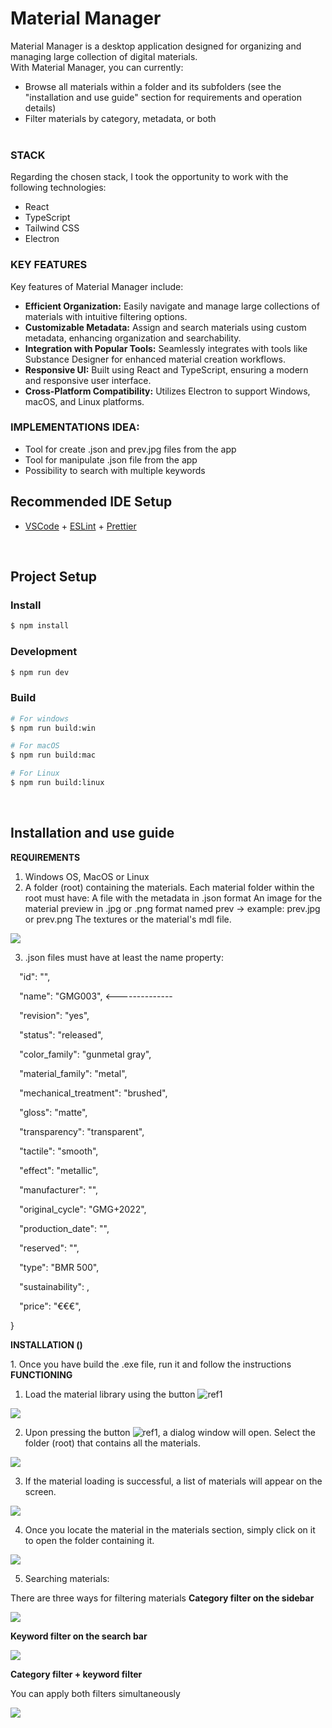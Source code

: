# Material Manager

Material Manager is a desktop application designed for organizing and managing large collection of digital materials.<br>
With Material Manager, you can currently:<br>

- Browse all materials within a folder and its subfolders (see the "installation and use guide" section for requirements and operation details)<br>
- Filter materials by category, metadata, or both<br><br>

### STACK

Regarding the chosen stack, I took the opportunity to work with the following technologies:

- React
- TypeScript
- Tailwind CSS
- Electron

### KEY FEATURES

Key features of Material Manager include:

- <b>Efficient Organization:</b> Easily navigate and manage large collections of materials with intuitive filtering options.
- <b>Customizable Metadata:</b> Assign and search materials using custom metadata, enhancing organization and searchability.
- <b>Integration with Popular Tools:</b> Seamlessly integrates with tools like Substance Designer for enhanced material creation workflows.
- <b>Responsive UI:</b> Built using React and TypeScript, ensuring a modern and responsive user interface.
- <b>Cross-Platform Compatibility:</b> Utilizes Electron to support Windows, macOS, and Linux platforms.

### IMPLEMENTATIONS IDEA:

- Tool for create .json and prev.jpg files from the app
- Tool for manipulate .json file from the app
- Possibility to search with multiple keywords

## Recommended IDE Setup

- [VSCode](https://code.visualstudio.com/) + [ESLint](https://marketplace.visualstudio.com/items?itemName=dbaeumer.vscode-eslint) + [Prettier](https://marketplace.visualstudio.com/items?itemName=esbenp.prettier-vscode)

<br>

## Project Setup

### Install

```bash
$ npm install
```

### Development

```bash
$ npm run dev
```

### Build

```bash
# For windows
$ npm run build:win

# For macOS
$ npm run build:mac

# For Linux
$ npm run build:linux
```

<br>

## Installation and use guide

**REQUIREMENTS**

1. Windows OS, MacOS or Linux
1. A folder (root) containing the materials. Each material folder within the root must have: A file with the metadata in .json format An image for the material preview in .jpg or .png format named prev -> example: prev.jpg or prev.png The textures or the material's mdl file.

![](/ReadmeImgs/Aspose.Words.a8aeb1a3-cabe-4b6f-a743-bb0e90b4d094.001.jpeg)

3. .json files must have at least the name property:

`  `"id": "",

`  `"name": "GMG003", <--------------

`  `"revision": "yes",

`  `"status": "released",

`  `"color_family": "gunmetal gray",

`  `"material_family": "metal",

`  `"mechanical_treatment": "brushed",

`  `"gloss": "matte",

`  `"transparency": "transparent",

`  `"tactile": "smooth",

`  `"effect": "metallic",

`  `"manufacturer": "",

`  `"original_cycle": "GMG+2022",

`  `"production_date": "",

`  `"reserved": "",

`  `"type": "BMR 500",

`  `"sustainability": ,

`  `"price": "€€€",

}

**INSTALLATION ()**

1\. Once you have build the .exe file, run it and follow the instructions **FUNCTIONING**

1. Load the material library using the button ![ref1]

![](/ReadmeImgs/Aspose.Words.a8aeb1a3-cabe-4b6f-a743-bb0e90b4d094.004.jpeg)

2. Upon pressing the button ![ref1], a dialog window will open. Select the folder (root) that contains all the materials.

![](/ReadmeImgs/Aspose.Words.a8aeb1a3-cabe-4b6f-a743-bb0e90b4d094.005.jpeg)

3. If the material loading is successful, a list of materials will appear on the screen.

![](/ReadmeImgs/Aspose.Words.a8aeb1a3-cabe-4b6f-a743-bb0e90b4d094.006.jpeg)

4. Once you locate the material in the materials section, simply click on it to open the folder containing it.

![](/ReadmeImgs/Aspose.Words.a8aeb1a3-cabe-4b6f-a743-bb0e90b4d094.007.png)

5. Searching materials:

There are three ways for filtering materials **Category filter on the sidebar**

![](/ReadmeImgs/Aspose.Words.a8aeb1a3-cabe-4b6f-a743-bb0e90b4d094.008.jpeg)

**Keyword filter on the search bar**

![](/ReadmeImgs/Aspose.Words.a8aeb1a3-cabe-4b6f-a743-bb0e90b4d094.009.jpeg)

**Category filter + keyword filter**

You can apply both filters simultaneously

![](/ReadmeImgs/Aspose.Words.a8aeb1a3-cabe-4b6f-a743-bb0e90b4d094.010.jpeg)

[ref1]: /ReadmeImgs/Aspose.Words.a8aeb1a3-cabe-4b6f-a743-bb0e90b4d094.003.png
